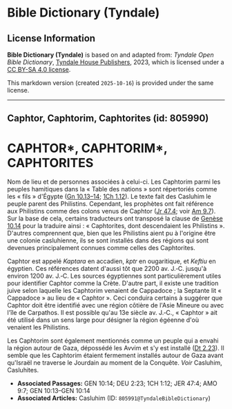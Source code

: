 # Bible Dictionary (Tyndale)

## License Information

**Bible Dictionary (Tyndale)** is based on and adapted from: _Tyndale Open Bible Dictionary_, [Tyndale House Publishers](https://tyndaleopenresources.com/), 2023, which is licensed under a [CC BY-SA 4.0 license](https://creativecommons.org/licenses/by-sa/4.0/legalcode.en).

This markdown version (created `2025-10-16`) is provided under the same license.



--------------------------------

## Caphtor, Caphtorim, Caphtorites (id: 805990)

CAPHTOR\*, CAPHTORIM\*, CAPHTORITES
===================================

Nom de lieu et de personnes associées à celui\-ci. Les Caphtorim parmi les peuples hamitiques dans la « Table des nations » sont répertoriés comme les « fils » d'Égypte ([Gn 10\.13–14](https://ref.ly/Gen10:13-Gen10:14); [1Ch 1\.12](https://ref.ly/1Chr1:12)). Le texte fait des Casluhim le peuple parent des Philistins. Cependant, les prophètes ont fait référence aux Philistins comme des colons venus de Caphtor ([Jr 47\.4](https://ref.ly/Jer47:4); voir [Am 9\.7](https://ref.ly/Amos9:7)). Sur la base de cela, certains traducteurs ont transposé la clause de [Genèse 10\.14](https://ref.ly/Gen10:14) pour la traduire ainsi : « Caphtorites, dont descendaient les Philistins ». D'autres comprennent que, bien que les Philistins aient pu à l'origine être une colonie casluhienne, ils se sont installés dans des régions qui sont devenues principalement connues comme celles des Caphtorites.

Caphtor est appelé *Kaptara* en accadien, *kptr* en ougaritique, et *Keftiu* en égyptien. Ces références datent d'aussi tôt que 2200 av. J.‑C. jusqu'à environ 1200 av. J.‑C. Les sources égyptiennes sont particulièrement utiles pour identifier Caphtor comme la Crète. D'autre part, il existe une tradition juive selon laquelle les Caphtorim venaient de Cappadoce ; la Septante lit « Cappadoce » au lieu de « Caphtor ». Ceci conduira certains à suggérer que Caphtor doit être identifié avec une région côtière de l'Asie Mineure ou avec l'île de Carpathos. Il est possible qu'au 13e siècle av. J.‑C., « Caphtor » ait été utilisé dans un sens large pour désigner la région égéenne d'où venaient les Philistins.

Les Caphtorim sont également mentionnés comme un peuple qui a envahi la région autour de Gaza, dépossédé les Avvim et s'y est installé ([Dt 2\.23](https://ref.ly/Deut2:23)). Il semble que les Caphtorim étaient fermement installés autour de Gaza avant qu'Israël ne traverse le Jourdain au moment de la Conquête. *Voir* Casluhim, Casluhites.

* **Associated Passages:** GEN 10:14; DEU 2:23; 1CH 1:12; JER 47:4; AMO 9:7; GEN 10:13–GEN 10:14
* **Associated Articles:** Casluhim (ID: `805991@TyndaleBibleDictionary`)

